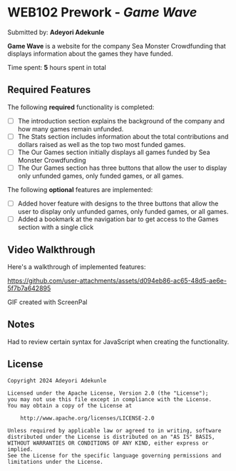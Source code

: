 # WEB102 Prework - *Game Wave*

Submitted by: **Adeyori Adekunle**

**Game Wave** is a website for the company Sea Monster Crowdfunding that displays information about the games they have funded.

Time spent: **5** hours spent in total

## Required Features

The following **required** functionality is completed:

* [ ] The introduction section explains the background of the company and how many games remain unfunded.
* [ ] The Stats section includes information about the total contributions and dollars raised as well as the top two most funded games.
* [ ] The Our Games section initially displays all games funded by Sea Monster Crowdfunding
* [ ] The Our Games section has three buttons that allow the user to display only unfunded games, only funded games, or all games.

The following **optional** features are implemented:

* [ ] Added hover feature with designs to the three buttons that allow the user to display only unfunded games, only funded games, or all games.
* [ ] Added a bookmark at the navigation bar to get access to the Games section with a single click

## Video Walkthrough

Here's a walkthrough of implemented features:

https://github.com/user-attachments/assets/d094eb86-ac65-48d5-ae6e-5f7b7a642895

<!-- Replace this with whatever GIF tool you used! -->
GIF created with ScreenPal 
<!-- Recommended tools:
[Kap](https://getkap.co/) for macOS
[ScreenToGif](https://www.screentogif.com/) for Windows
[peek](https://github.com/phw/peek) for Linux. -->

## Notes

Had to review certain syntax for JavaScript when creating the functionality.

## License

    Copyright 2024 Adeyori Adekunle

    Licensed under the Apache License, Version 2.0 (the "License");
    you may not use this file except in compliance with the License.
    You may obtain a copy of the License at

        http://www.apache.org/licenses/LICENSE-2.0

    Unless required by applicable law or agreed to in writing, software
    distributed under the License is distributed on an "AS IS" BASIS,
    WITHOUT WARRANTIES OR CONDITIONS OF ANY KIND, either express or implied.
    See the License for the specific language governing permissions and
    limitations under the License.

